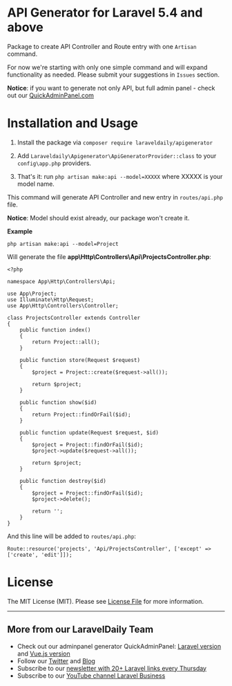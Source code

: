 # API Generator for Laravel 5.4 and above

Package to create API Controller and Route entry with one `Artisan` command.

For now we're starting with only one simple command and will expand functionality as needed. Please submit your suggestions in `Issues` section.

__Notice__: if you want to generate not only API, but full admin panel - check out our [QuickAdminPanel.com](https://quickadminpanel.com)

# Installation and Usage

1. Install the package via `composer require laraveldaily/apigenerator`

2. Add `Laraveldaily\Apigenerator\ApiGeneratorProvider::class` to your `config\app.php` providers.

3. That's it: run `php artisan make:api --model=XXXXX` where XXXXX is your model name. 

This command will generate API Controller and new entry in `routes/api.php` file.

__Notice__: Model should exist already, our package won't create it. 


__Example__

`php artisan make:api --model=Project`

Will generate the file __app\Http\Controllers\Api\ProjectsController.php__:

```
<?php

namespace App\Http\Controllers\Api;

use App\Project;
use Illuminate\Http\Request;
use App\Http\Controllers\Controller;

class ProjectsController extends Controller
{
    public function index()
    {
        return Project::all();
    }

    public function store(Request $request)
    {
        $project = Project::create($request->all());

        return $project;
    }

    public function show($id)
    {
        return Project::findOrFail($id);
    }

    public function update(Request $request, $id)
    {
        $project = Project::findOrFail($id);
        $project->update($request->all());

        return $project;
    }

    public function destroy($id)
    {
        $project = Project::findOrFail($id);
        $project->delete();

        return '';
    }
}

```

And this line will be added to `routes/api.php`:

```
Route::resource('projects', 'Api/ProjectsController', ['except' => ['create', 'edit']]);
```

# License

The MIT License (MIT). Please see [License File](https://github.com/LaravelDaily/api-generator/blob/master/license.md) for more information.

---

## More from our LaravelDaily Team

- Check out our adminpanel generator QuickAdminPanel: [Laravel version](https://quickadminpanel.com) and [Vue.js version](https://vue.quickadminpanel.com)
- Follow our [Twitter](https://twitter.com/dailylaravel) and [Blog](http://laraveldaily.com/blog)
- Subscribe to our [newsletter with 20+ Laravel links every Thursday](http://laraveldaily.com/weekly-laravel-newsletter/)
- Subscribe to our [YouTube channel Laravel Business](https://www.youtube.com/channel/UCTuplgOBi6tJIlesIboymGA)
